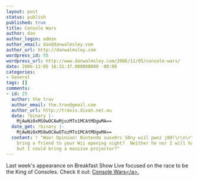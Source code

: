 ```yaml
---
layout: post
status: publish
published: true
title: Console Wars
author: dan
author_login: admin
author_email: dan@danwalmsley.com
author_url: http://danwalmsley.com
wordpress_id: 55
wordpress_url: http://www.danwalmsley.com/2006/11/05/console-wars/
date: 2006-11-05 16:31:37.000000000 -08:00
categories:
- General
tags: []
comments:
- id: 25
  author: the trav
  author_email: the.trav@gmail.com
  author_url: http://travis.dixon.net.au
  date: !binary |-
    MjAwNi0xMS0wOCAwMjozMTo1MCAtMDgwMA==
  date_gmt: !binary |-
    MjAwNi0xMS0wOCAwOTozMTo1MCAtMDgwMA==
  content: ! "Woo! Opinion! Nintendo suxx0rs S0ny wi1l pwnz j00!\r\n\r\nP.S. Can I
    bring a friend to your Wii opening night?  Neither he nor I will have a console
    but I could bring a massive projector?"
---
```

Last week's appearance on Breakfast Show Live focused on the race to be the King of Consoles. Check it out: <a href="&#47;breakfast-show-live&#47;console-wars&#47;">Console Wars<&#47;a>.
